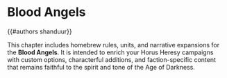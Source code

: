 # Blood Angels

{{#authors shanduur}}

This chapter includes homebrew rules, units, and narrative expansions for the **Blood Angels**. It is intended to enrich your Horus Heresy campaigns with custom options, characterful additions, and faction-specific content that remains faithful to the spirit and tone of the Age of Darkness.

